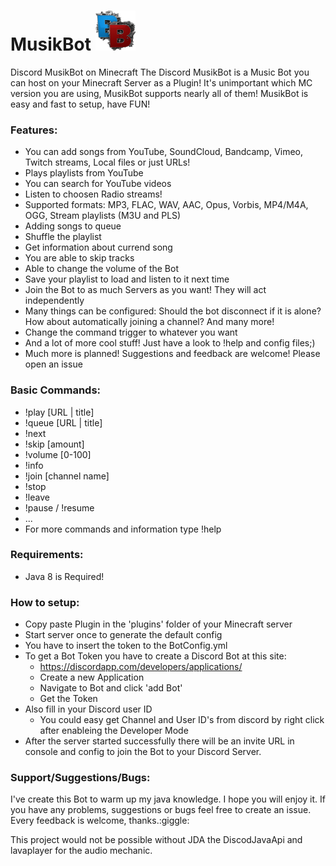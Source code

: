 
# MusikBot ![GitHub Logo](/src/main/resources/64.png)  

Discord MusikBot on Minecraft
The Discord MusikBot is a Music Bot you can host on your Minecraft Server as a Plugin! It's unimportant which MC version you are using, MusikBot supports nearly all of them! MusikBot is easy and fast to setup, have FUN!

### Features:
* You can add songs from YouTube, SoundCloud, Bandcamp, Vimeo, Twitch streams, Local files or just URLs!
* Plays playlists from YouTube
* You can search for YouTube videos
* Listen to choosen Radio streams!
* Supported formats: MP3, FLAC, WAV, AAC, Opus, Vorbis, MP4/M4A, OGG, Stream playlists (M3U and PLS)
* Adding songs to queue
* Shuffle the playlist
* Get information about currend song
* You are able to skip tracks
* Able to change the volume of the Bot
* Save your playlist to load and listen to it next time
* Join the Bot to as much Servers as you want! They will act independently
* Many things can be configured: Should the bot disconnect if it is alone? How about automatically joining a channel? And many more!
* Change the command trigger to whatever you want
* And a lot of more cool stuff! Just have a look to !help and config files;)
* Much more is planned! Suggestions and feedback are welcome! Please open an issue

### Basic Commands:
* !play [URL | title]
* !queue [URL | title]
* !next
* !skip [amount]
* !volume [0-100]
* !info
* !join [channel name]
* !stop
* !leave
* !pause / !resume
* ...
* For more commands and information type !help

### Requirements:
 * Java 8 is Required!

### How to setup:
* Copy paste Plugin in the 'plugins' folder of your Minecraft server
* Start server once to generate the default config
* You have to insert the token to the BotConfig.yml
* To get a Bot Token you have to create a Discord Bot at this site:
  * https://discordapp.com/developers/applications/
  * Create a new Application
  * Navigate to Bot and click 'add Bot'
  * Get the Token
* Also fill in your Discord user ID
  * You could easy get Channel and User ID's from discord by right click after enableing the Developer Mode
* After the server started successfully there will be an invite URL in console and config to join the Bot to your Discord Server.

### Support/Suggestions/Bugs:
I've create this Bot to warm up my java knowledge. I hope you will enjoy it.
If you have any problems, suggestions or bugs feel free to create an issue. Every feedback is welcome, thanks.:giggle:


This project would not be possible without JDA the DiscodJavaApi and lavaplayer for the audio mechanic.
